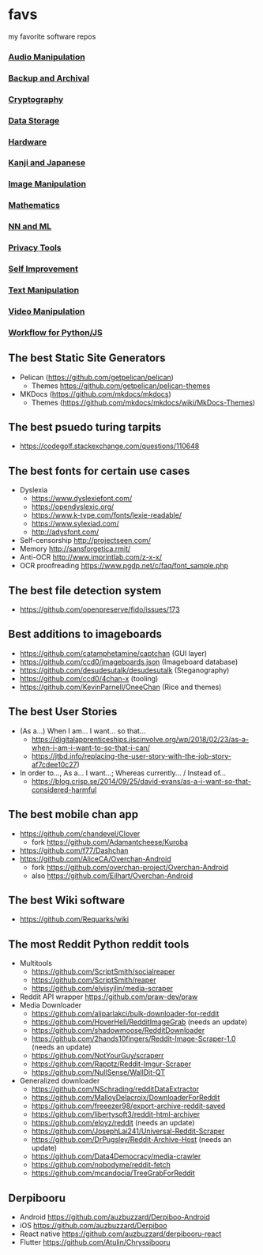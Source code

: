 # favs
my favorite software repos

### [Audio Manipulation](audio.md)
### [Backup and Archival](backup.md)
### [Cryptography](crypto.md)
### [Data Storage](data.md)
### [Hardware](hardware.md)
### [Kanji and Japanese](kanji.md)
### [Image Manipulation](image.md)
### [Mathematics](math.md)
### [NN and ML](neural.md)
### [Privacy Tools](privacy.md)
### [Self Improvement](self-care.md)
### [Text Manipulation](text.md)
### [Video Manipulation](video.md)
### [Workflow for Python/JS](workflow.md)

## The best Static Site Generators
- Pelican (https://github.com/getpelican/pelican)
  - Themes https://github.com/getpelican/pelican-themes
- MKDocs (https://github.com/mkdocs/mkdocs)
  - Themes (https://github.com/mkdocs/mkdocs/wiki/MkDocs-Themes)

## The best psuedo turing tarpits
-  https://codegolf.stackexchange.com/questions/110648

## The best fonts for certain use cases
- Dyslexia
  - https://www.dyslexiefont.com/
  - https://opendyslexic.org/
  - https://www.k-type.com/fonts/lexie-readable/
  - https://www.sylexiad.com/
  - http://adysfont.com/
- Self-censorship http://projectseen.com/
- Memory http://sansforgetica.rmit/
- Anti-OCR http://www.imprintlab.com/z-x-x/
- OCR proofreading https://www.pgdp.net/c/faq/font_sample.php

## The best file detection system
- https://github.com/openpreserve/fido/issues/173

## Best additions to imageboards
- https://github.com/catamphetamine/captchan (GUI layer)
- https://github.com/ccd0/imageboards.json (Imageboard database)
- https://github.com/desudesutalk/desudesutalk (Steganography)
- https://github.com/ccd0/4chan-x (tooling)
- https://github.com/KevinParnell/OneeChan (Rice and themes)

## The best User Stories
- (As a...) When I am... I want... so that...
  - https://digitalapprenticeships.jiscinvolve.org/wp/2018/02/23/as-a-when-i-am-i-want-to-so-that-i-can/
  - https://jtbd.info/replacing-the-user-story-with-the-job-story-af7cdee10c27)
- In order to..., As a... I want...; Whereas currently... / Instead of...
  - https://blog.crisp.se/2014/09/25/david-evans/as-a-i-want-so-that-considered-harmful

## The best mobile chan app
- https://github.com/chandevel/Clover
  - fork https://github.com/Adamantcheese/Kuroba
- https://github.com/f77/Dashchan
- https://github.com/AliceCA/Overchan-Android
  - fork https://github.com/overchan-project/Overchan-Android
  - also https://github.com/Eilhart/Overchan-Android

## The best Wiki software
- https://github.com/Requarks/wiki

## The most Reddit Python reddit tools
- Multitools
  - https://github.com/ScriptSmith/socialreaper
  - https://github.com/ScriptSmith/reaper
  - https://github.com/elvisyjlin/media-scraper
- Reddit API wrapper https://github.com/praw-dev/praw
- Media Downloader
  - https://github.com/aliparlakci/bulk-downloader-for-reddit
  - https://github.com/HoverHell/RedditImageGrab (needs an update)
  - https://github.com/shadowmoose/RedditDownloader
  - https://github.com/2hands10fingers/Reddit-Image-Scraper-1.0 (needs an update)
  - https://github.com/NotYourGuy/scraperr
  - https://github.com/Rapptz/Reddit-Imgur-Scraper
  - https://github.com/NullSense/WallDit-QT
- Generalized downloader
  - https://github.com/NSchrading/redditDataExtractor
  - https://github.com/MalloyDelacroix/DownloaderForReddit
  - https://github.com/freeezer98/export-archive-reddit-saved
  - https://github.com/libertysoft3/reddit-html-archiver
  - https://github.com/eloyz/reddit (needs an update)
  - https://github.com/JosephLai241/Universal-Reddit-Scraper
  - https://github.com/DrPugsley/Reddit-Archive-Host (needs an update)
  - https://github.com/Data4Democracy/media-crawler
  - https://github.com/nobodyme/reddit-fetch
  - https://github.com/mcandocia/TreeGrabForReddit

## Derpibooru
- Android https://github.com/auzbuzzard/Derpiboo-Android
- iOS https://github.com/auzbuzzard/Derpiboo
- React native https://github.com/auzbuzzard/derpibooru-react
- Flutter https://github.com/Atulin/Chryssibooru
